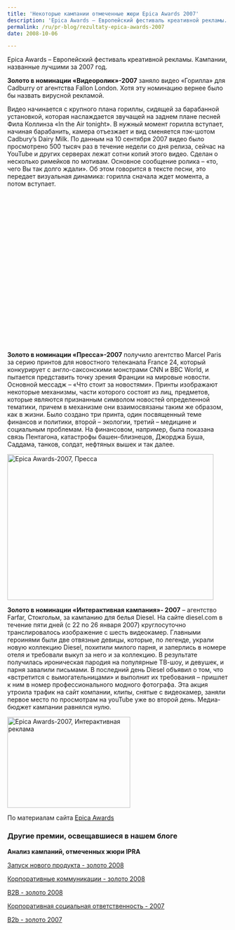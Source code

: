 ```yaml
---
title: 'Некоторые кампании отмеченные жюри Epica Awards 2007'
description: 'Epica Awards – Европейский фестиваль креативной рекламы. Кампании, названные лучшими за 2007 год.'
permalink: /ru/pr-blog/rezultaty-epica-awards-2007
date: 2008-10-06

---
```


Epica Awards – Европейский фестиваль креативной рекламы. Кампании, названные лучшими за 2007 год.

<strong>Золото в номинации «Видеоролик»-2007</strong>  заняло видео «Горилла» для Cadburry от агентства Fallon London. Хотя эту номинацию вернее было бы назвать вирусной рекламой.

Видео начинается с крупного плана гориллы, сидящей за барабанной установкой, которая наслаждается звучащей на заднем плане песней Фила Коллинза «In the Air tonight». В нужный момент горилла вступает, начиная барабанить, камера отъезжает и вид сменяется пэк-шотом  Cadbury’s Dairy Milk. По данным на 10 сентября 2007 видео было просмотрено 500 тысяч раз в течение недели со дня релиза, сейчас на YouTube и других серверах лежат сотни копий этого видео. Сделан о несколько римейков по мотивам. Основное сообщение ролика – «то, чего Вы так долго ждали». Об этом говорится в тексте песни, это передает визуальная динамика: горилла сначала ждет момента, а потом вступает.

<object width="425" height="344"><param name="movie" value="https://www.youtube.com/v/TnzFRV1LwIo&hl=ru&fs=1"><param name="wmode" value="transparent"><embed src="https://www.youtube.com/v/TnzFRV1LwIo&amp;hl=ru&amp;fs=1" type="application/x-shockwave-flash"  width="425" height="344"></embed></object>

<strong>Золото в номинации «Пресса»-2007</strong> получило агентство Marcel Paris  за серию принтов для новостного телеканала France 24, который конкурирует с англо-саксонскими монстрами CNN и BBC World, и пытается представить точку зрения Франции на мировые новости. Основной мессадж – «Что стоит за новостями». Принты изображают некоторые механизмы, части которого состоят из лиц, предметов, которые являются признанным символом  новостей определенной тематики, причем в механизме они взаимосвязаны таким же образом, как в жизни. Было создано три принта, один посвященный теме финансов и политики, второй – экологии, третий – медицине и социальным проблемам. На финансовом, например, была показана связь Пентагона, катастрофы башен-близнецов, Джорджа Буша, Саддама, танков, солдат, нефтяных вышек и так далее.

<a href="https://www.epica-awards.com/assets/epica/2007/epicador-press/20_00271_002_F24_ECOLOGY_300dpi.jpg"><img src="{{ site.assets }}/upload/20_00271_002_F24_ECOLOGY_300dpi.jpg" alt="Epica Awards-2007, Пресса " title="Epica Awards-2007, Пресса "  class="post__img" width="470" height="332"></a>

<strong>Золото в номинации «Интерактивная кампания»- 2007</strong> – агентство Farfar, Стокгольм, за кампанию для белья Diesel. На сайте diesel.com в течение пяти дней (с 22 по 26 января 2007) круглосуточно транслировалось изображение с шесть видеокамер. Главными героинями были две отвязные девицы, которые, по легенде, украли новую коллекцию Diesel, похитили милого парня, и заперлись в номере отеля и требовали выкуп за него и за коллекцию. В результате получилась ироническая пародия на популярные ТВ-шоу, и девушек, и парня завалили письмами. В последний день Diesel объявил о том, что «встретится с вымогательницами» и выполнит их требования – пришлет к ним в номер профессионального модного фотографа. Эта акция утроила трафик на сайт компании, клипы, снятые с видеокамер, заняли первое место по просмотрам на youTube уже во второй день. Медиа-бюджет кампании равнялся нулю.

<a href="https://www.farfar.se/awards/epica2007/heidies/"><img src="{{ site.assets }}/upload/heidies05.jpg" alt="Epica Awards-2007, Интерактивная реклама" title="Epica Awards-2007, Интерактивная реклама"  class="post__img" width="280" height="207"></a>

По материалам сайта <a href="https://www.epica-awards.com">Epica Awards</a>

<h3>Другие премии, освещавшиеся в нашем блоге</h3>

<strong>Анализ кампаний, отмеченных жюри IPRA</strong>

<a href="/ru/pr-blog/IPRA-golden-awards-launch-2008">Запуск нового продукта - золото 2008</a>

<a href="/ru/pr-blog/Best-corporative-communications-IPRA">Корпоративные коммуникации - золото 2008 </a>

<a href="/ru/pr-blog/IPRA-best-B2B-campaign-2008">B2B - золото 2008 </a>

<a href="/ru/pr-blog/IPRA-2007-social-responcibility-winner">Корпоративная социальная ответственность - 2007 </a>

<a href="/ru/pr-blog/siemens-infrastructure-innovations">B2b - золото 2007</a>

